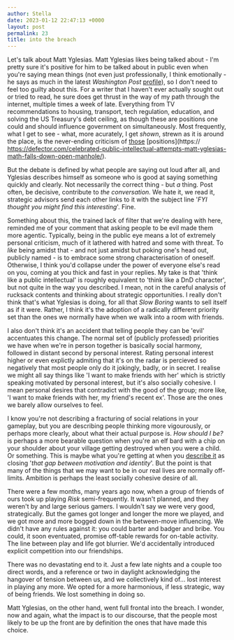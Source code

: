 ```yaml
---
author: Stella
date: 2023-01-12 22:47:13 +0000
layout: post
permalink: 23
title: into the breach
---
```



Let's talk about Matt Yglesias. Matt Yglesias likes being talked about - I'm
pretty sure it's positive for him to be talked about in public even when
you're saying mean things (not even just professionally, I think emotionally -
he says as much in the latest _Washington
Post_ [profile](https://www.washingtonpost.com/lifestyle/2023/01/11/matt-yglesias-slow-boring-in-bidens-washington/)), so I don't need to
feel too guilty about this. For a writer that I haven't ever actually sought
out or tried to read, he sure does get thrust in the way of my path through
the internet, multiple times a week of late. Everything from TV
recommendations to housing, transport, tech regulation, education, and solving
the US Treasury's debt ceiling, as though these are positions one could and
should influence government on simultaneously. Most frequently, what I get to
see - what, more acurately, I get _shown_, strewn as it is
around the place, is the never-ending criticism of
[those](https://twitter.com/ExileGrimm/status/1612959157212135425)
[positions](https:// https://defector.com/celebrated-public-intellectual-attempts-matt-yglesias-math-falls-down-open-manhole/).

But the debate is defined by what people are saying out loud after all, and
Yglesias describes himself as someone who is good at saying something quickly
and clearly. Not necessarily the correct thing - but _a_ thing. Post often, be
decisive, contribute to _the conversation._ We hate it, we read it, strategic
advisors send each other links to it with the subject line '_FYI thought you might find this interesting_'. Fine.  

Something about this, the trained lack of filter that we're dealing with here,
reminded me of your comment that asking people to be evil made them more
agentic. Typically, being in the public eye means a lot of extremely personal
criticism, much of it lathered with hatred and some with threat. To _like_
being amidst that - and not just amidst but poking one's head out, publicly
named - is to embrace some strong characterisation of oneself. Otherwise, I
think you'd collapse under the power of everyone else's read on you, coming at
you thick and fast in your replies. My take is that 'think like a public
intellectual' is roughly equivalent to 'think like a DnD character', but not
quite in the way you described. I mean, not in the careful analysis of
rucksack contents and thinking about strategic opportunities. I really don't
think that's what Yglesias is doing, for all that _Slow Boring_ wants to sell
itself as if it were. Rather, I think it's the adoption of a radically
different priority set than the ones we normally have when we walk into a room
with friends.  

I also don't think it's an accident that telling people they can be 'evil'
accentuates this change. The normal set of (publicly professed) priorities we
have when we're in person together is basically social harmony, followed in
distant second by personal interest. Rating personal interest higher or even
explictly admiting that it's on the radar is percieved so negatively that most
people only do it jokingly, badly, or in secret. I realise we might all say
things like 'I want to make friends with her' which is strictly speaking
motivated by personal interest, but it's also socially cohesive. I mean
personal desires that contradict with the good of the group; more like, 'I
want to make friends with her, my friend's recent ex'. Those are the ones we
barely allow ourselves to feel.  

I know you're not describing a fracturing of social relations in your
gameplay, but you are describing people thinking more vigourously, or perhaps
more clearly, about what their actual purpose is. _How should I be?_ is
perhaps a more bearable question when you're an elf bard with a chip on your
shoulder about your village getting destroyed when you were a child. Or
something. This is maybe what you're getting at when you [describe
it](https://angst.blog/22) as closing '_that gap between motivation and identity_'. But the point is that many of the things that we
may want to be in our real lives are normally off-limits. Ambition is perhaps
the least socially cohesive desire of all.  

There were a few months, many years ago now, when a group of friends of ours
took up playing _Risk_ semi-frequently. It wasn't planned, and they weren't by
and large serious gamers. I wouldn't say we were very good, strategically. But
the games got longer and longer the more we played, and we got more and more
bogged down in the between-move influencing. We didn't have any rules against
it: you could barter and badger and bribe. You could, it soon eventuated,
promise off-table rewards for on-table activity. The line between play and
life got blurrier. We'd accidentally introduced explicit competition into our
friendships.

There was no devastating end to it. Just a few late nights and a couple too
direct words, and a reference or two in daylight acknowledging the hangover of
tension between us, and we collectively kind of... lost interest in playing
any more. We opted for a more harmonious, if less strategic, way of being
friends. We lost something in doing so.  

Matt Yglesias, on the other hand, went full frontal into the breach. I wonder,
now and again, what the impact is to our discourse, that the people most
likely to be up the front are by definition the ones that have made this
choice.  
  
